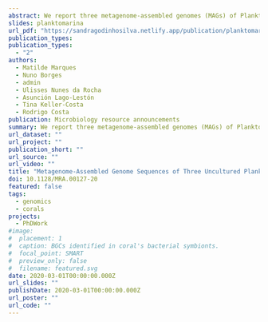 ```yaml
---
abstract: We report three metagenome-assembled genomes (MAGs) of Planktomarina strains from coastal seawater (Portugal) to help illuminate the functions of understudied Rhodobacteraceae bacteria in marine environments. The MAGs encode proteins involved in aerobic anoxygenic photosynthesis and a versatile carbohydrate metabolism, strengthening the role of Planktomarina species in oceanic carbon cycling.
slides: planktomarina
url_pdf: "https://sandragodinhosilva.netlify.app/publication/planktomarina/planktomarina.pdf"
publication_types:
publication_types:
  - "2"
authors:
  - Matilde Marques
  - Nuno Borges
  - admin
  - Ulisses Nunes da Rocha
  - Asunción Lago-Lestón
  - Tina Keller-Costa
  - Rodrigo Costa
publication: Microbiology resource announcements
summary: We report three metagenome-assembled genomes (MAGs) of Planktomarina strains from coastal seawater (Portugal) to help illuminate the functions of understudied Rhodobacteraceae bacteria in marine environments. The MAGs encode proteins involved in aerobic anoxygenic photosynthesis and a versatile carbohydrate metabolism, strengthening the role of Planktomarina species in oceanic carbon cycling.
url_dataset: ""
url_project: ""
publication_short: ""
url_source: ""
url_video: ""
title: "Metagenome-Assembled Genome Sequences of Three Uncultured Planktomarina sp. Strains from the Northeast Atlantic Ocean"
doi: 10.1128/MRA.00127-20
featured: false
tags:
  - genomics
  - corals
projects:
  - PhDWork
#image:
#  placement: 1
#  caption: BGCs identified in coral's bacterial symbionts.
#  focal_point: SMART
#  preview_only: false
#  filename: featured.svg
date: 2020-03-01T00:00:00.000Z
url_slides: ""
publishDate: 2020-03-01T00:00:00.000Z
url_poster: ""
url_code: ""
---
```


